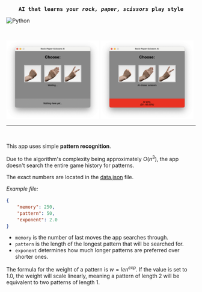 <pre align="center"><b>AI that learns your <i>rock, paper, scissors</i> play style</b></pre>

![Python](https://img.shields.io/badge/made_with-Python-blue)

<br>

<img src="./img/img1.png" alt="img1" width="49%"> <img src="./img/img2.png" alt="img2" width="49%">

---

<br>

This app uses simple **pattern recognition**.

Due to the algorithm's complexity being approximately $O(n^3)$, the app doesn't search the entire game history for patterns.

The exact numbers are located in the [data.json](data.json) file.

_Example file:_

```json
{
    "memory": 250,
    "pattern": 50,
    "exponent": 2.0
}
```

- `memory` is the number of last moves the app searches through.
- `pattern` is the length of the longest pattern that will be searched for.
- `exponent` determines how much longer patterns are preferred over shorter ones.

The formula for the weight of a pattern is $w = len^{exp}$. If the value is set to $1.0$, the weight will scale linearly, meaning a pattern of length $2$ will be equivalent to two patterns of length $1$.
